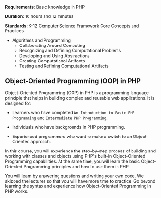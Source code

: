 **Requirements**: Basic knowledge in PHP

**Duration**: 16 hours and 12 minutes

**Standards**: K-12 Computer Science Framework Core Concepts and Practices
* Algorithms and Programming
  - Collaborating Around Computing
  - Recognizing and Defining Computational Problems
  - Developing and Using Abstractions
  - Creating Computational Artifacts
  - Testing and Refining Computational Artifacts

## Object-Oriented Programming (OOP) in PHP

Object-Oriented Programming (OOP) in PHP is a programming language principle that helps in building complex and reusable web applications. It is designed for:

* Learners who have completed `An Introduction to Basic PHP Programming` and `Intermediate PHP Programming`.

* Individuals who have backgrounds in PHP programming.

* Experienced programmers who want to make a switch to an Object-Oriented approach.

In this course, you will experience the step-by-step process of building and working with classes and objects using PHP's built-in Object-Oriented Programming capabilities. At the same time, you will learn the basic Object-Oriented Programming principles and how to use them in PHP.

You will learn by answering questions and writing your own code. We skipped the lectures so that you will have more time to practice. Go beyond learning the syntax and experience how Object-Oriented Programming in PHP works.
